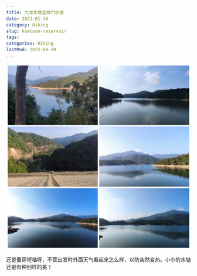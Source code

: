 ```yaml
---
title: 九龙水塘至城门水塘
date: 2022-01-16
category: Hiking
slug: kowloon-reservoir
tags:
categories: Hiking
lastMod: 2022-08-20
---
```


![img1.jpg](./_attachments/img1_1660969785612_0.jpg)

还是要穿短袖呀，不管出发时外面天气看起来怎么样，以防突然变热。小小的水塘还是有种别样的美！
